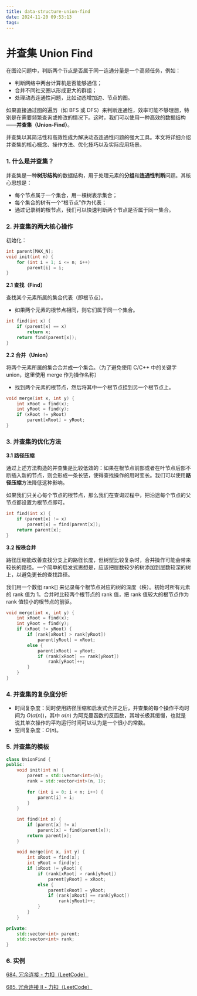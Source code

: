 ```yaml
---
title: data-structure-union-find
date: 2024-11-20 09:53:13
tags:
---
```


# 并查集 Union Find

在图论问题中，判断两个节点是否属于同一连通分量是一个高频任务，例如：

- 判断网络中两台计算机是否能够通信；
- 合并不同社交圈以形成更大的群组；
- 处理动态连通性问题，比如动态增加边、节点的图。

如果直接通过图的遍历（如 BFS 或 DFS）来判断连通性，效率可能不够理想，特别是在需要频繁查询或修改的情况下。这时，我们可以使用一种高效的数据结构——**并查集（Union-Find）**。

并查集以其简洁性和高效性成为解决动态连通性问题的强大工具。本文将详细介绍并查集的核心概念、操作方法、优化技巧以及实际应用场景。



### 1. 什么是并查集？

并查集是一种**树形结构**的数据结构，用于处理元素的**分组**和**连通性判断**问题。其核心思想是：

- 每个节点属于一个集合，用一棵树表示集合；
- 每个集合的树有一个“根节点”作为代表；
- 通过记录树的根节点，我们可以快速判断两个节点是否属于同一集合。



### 2. 并查集的两大核心操作

初始化：

```c
int parent[MAX_N];
void init(int n) {
	for (int i = 1; i <= n; i++)
		parent[i] = i;
}
```

**2.1 查找（Find）**

查找某个元素所属的集合代表（即根节点）。

- 如果两个元素的根节点相同，则它们属于同一个集合。

```c
int find(int x) {
	if (parent[x] == x)
		return x;
    return find(parent[x]);
}
```

**2.2 合并（Union）**

将两个元素所属的集合合并成一个集合。（为了避免使用 C/C++ 中的关键字 union，这里使用 merge 作为操作名称）

- 找到两个元素的根节点，然后将其中一个根节点挂到另一个根节点上。

```c
void merge(int x, int y) {
	int xRoot = find(x);
	int yRoot = find(y);
	if (xRoot != yRoot)
		parent[xRoot] = yRoot;
}
```



### 3. 并查集的优化方法

**3.1 路径压缩**

通过上述方法构造的并查集是比较低效的：如果在根节点前部或者在叶节点后部不断插入新的节点，则会形成一条长链，使得查找操作的用时变长。我们可以使用**路径压缩**方法降低这种影响。

如果我们只关心每个节点的根节点，那么我们在查询过程中，把沿途每个节点的父节点都设置为根节点即可。

```c
int find(int x) {
	if (parent[x] != x)
		parent[x] = find(parent[x]);
	return parent[x];
}
```

**3.2 按秩合并**

路径压缩能改善查找分支上的路径长度，但树型比较复杂时，合并操作可能会带来较长的路径。一个简单的启发式思想是，应该把层数较少的树添加到层数较深的树上，以避免更长的查找路径。

我们用一个数组 rank[] 来记录每个根节点对应的树的深度（秩）。初始时所有元素的 rank 值为 1。合并时比较两个根节点的 rank 值，把 rank 值较大的根节点作为 rank 值较小的根节点的前驱。

```c
void merge(int x, int y) {
	int xRoot = find(x);
	int yRoot = find(y);
    if (xRoot != yRoot) {
        if (rank[xRoot] > rank[yRoot])
            parent[yRoot] = xRoot;
        else {
            parent[xRoot] = yRoot;
            if (rank[xRoot] == rank[yRoot])
                rank[yRoot]++;
        }
    }
}
```



### 4. 并查集的复杂度分析

- 时间复杂度：同时使用路径压缩和启发式合并之后，并查集的每个操作平均时间为 $O(\alpha(n))$，其中 $\alpha(n)$ 为阿克曼函数的反函数，其增长极其缓慢，也就是说其单次操作的平均运行时间可以认为是一个很小的常数。
- 空间复杂度：$O(n)$。



### 5. 并查集的模板

```c++
class UnionFind {
public:
    void init(int n) {
        parent = std::vector<int>(n);
        rank = std::vector<int>(n, 1);
        
        for (int i = 0; i < n; i++) {
            parent[i] = i;
        }
    }
    
    int find(int x) {
        if (parent[x] != x)
            parent[x] = find(parent[x]);
        return parent[x];
    }
    
    void merge(int x, int y) {
        int xRoot = find(x);
        int yRoot = find(y);
        if (xRoot != yRoot) {
            if (rank[xRoot] > rank[yRoot])
                parent[yRoot] = xRoot;
            else {
                parent[xRoot] = yRoot;
                if (rank[xRoot] == rank[yRoot])
                    rank[yRoot]++;
            }
        }
    }
    
private:
    std::vector<int> parent;
    std::vector<int> rank;
}
```



### 6. 实例

[684. 冗余连接 - 力扣（LeetCode）](https://leetcode.cn/problems/redundant-connection/description/)

[685. 冗余连接 II - 力扣（LeetCode）](https://leetcode.cn/problems/redundant-connection-ii/description/)
